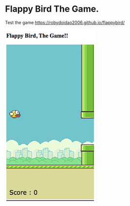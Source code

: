 # Flappy Bird The Game.

Test the game 
 https://robydoidao2006.github.io/flappybird/
 
 
![alt text](images/flappybird.jpg)
